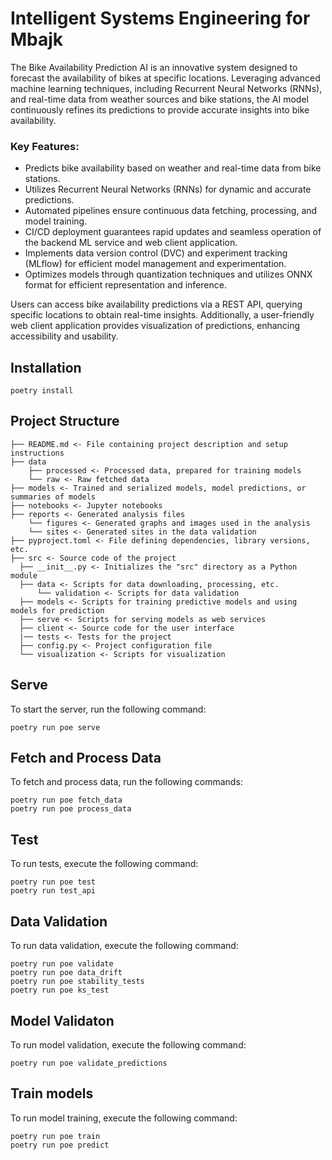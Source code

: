 # Intelligent Systems Engineering for Mbajk
The Bike Availability Prediction AI is an innovative system designed to forecast the availability of bikes at specific locations. Leveraging advanced machine learning techniques, including Recurrent Neural Networks (RNNs), and real-time data from weather sources and bike stations, the AI model continuously refines its predictions to provide accurate insights into bike availability.

### Key Features:

- Predicts bike availability based on weather and real-time data from bike stations.
- Utilizes Recurrent Neural Networks (RNNs) for dynamic and accurate predictions.
- Automated pipelines ensure continuous data fetching, processing, and model training.
- CI/CD deployment guarantees rapid updates and seamless operation of the backend ML service and web client application.
- Implements data version control (DVC) and experiment tracking (MLflow) for efficient model management and experimentation.
- Optimizes models through quantization techniques and utilizes ONNX format for efficient representation and inference.

Users can access bike availability predictions via a REST API, querying specific locations to obtain real-time insights. Additionally, a user-friendly web client application provides visualization of predictions, enhancing accessibility and usability.

## Installation

```shell
poetry install
```
## Project Structure
```
├── README.md <- File containing project description and setup instructions
├── data
    ├── processed <- Processed data, prepared for training models
    └── raw <- Raw fetched data
├── models <- Trained and serialized models, model predictions, or summaries of models
├── notebooks <- Jupyter notebooks
├── reports <- Generated analysis files
    └── figures <- Generated graphs and images used in the analysis
    └── sites <- Generated sites in the data validation
├── pyproject.toml <- File defining dependencies, library versions, etc.
├── src <- Source code of the project
  ├── __init__.py <- Initializes the "src" directory as a Python module
  ├── data <- Scripts for data downloading, processing, etc.
      └── validation <- Scripts for data validation
  ├── models <- Scripts for training predictive models and using models for prediction
  ├── serve <- Scripts for serving models as web services
  ├── client <- Source code for the user interface
  |── tests <- Tests for the project
  ├── config.py <- Project configuration file
  └── visualization <- Scripts for visualization
```

## Serve
To start the server, run the following command:

```shell
poetry run poe serve
```

## Fetch and Process Data
To fetch and process data, run the following commands:

```shell
poetry run poe fetch_data
poetry run poe process_data
```

## Test
To run tests, execute the following command:

```shell
poetry run poe test
poetry run test_api
```

## Data Validation
To run data validation, execute the following command:

```shell
poetry run poe validate
poetry run poe data_drift
poetry run poe stability_tests
poetry run poe ks_test
```

## Model Validaton
To run model validation, execute the following command:

```shell
poetry run poe validate_predictions
```

## Train models
To run model training, execute the following command:

```shell
poetry run poe train
poetry run poe predict
```
